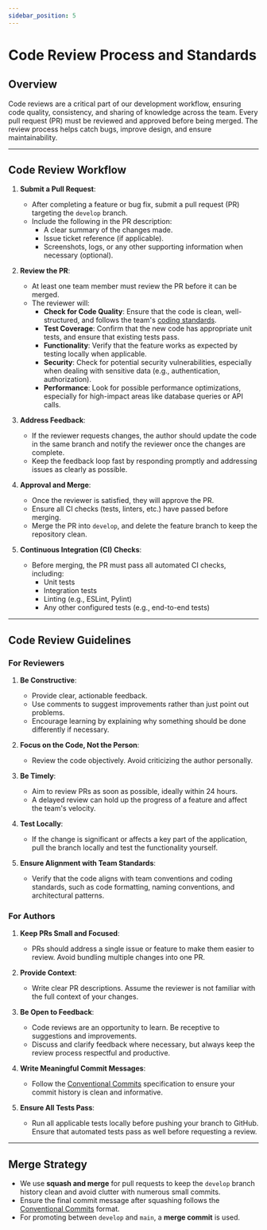 ```yaml
---
sidebar_position: 5
---
```


# Code Review Process and Standards

## Overview

Code reviews are a critical part of our development workflow, ensuring code quality, consistency, and sharing of knowledge across the team. Every pull request (PR) must be reviewed and approved before being merged. The review process helps catch bugs, improve design, and ensure maintainability.

---

## Code Review Workflow

1. **Submit a Pull Request**:

   - After completing a feature or bug fix, submit a pull request (PR) targeting the `develop` branch.
   - Include the following in the PR description:
     - A clear summary of the changes made.
     - Issue ticket reference (if applicable).
     - Screenshots, logs, or any other supporting information when necessary (optional).

2. **Review the PR**:

   - At least one team member must review the PR before it can be merged.
   - The reviewer will:
     - **Check for Code Quality**: Ensure that the code is clean, well-structured, and follows the team's [coding standards](../general-development-practices/coding-standards.md).
     - **Test Coverage**: Confirm that the new code has appropriate unit tests, and ensure that existing tests pass.
     - **Functionality**: Verify that the feature works as expected by testing locally when applicable.
     - **Security**: Check for potential security vulnerabilities, especially when dealing with sensitive data (e.g., authentication, authorization).
     - **Performance**: Look for possible performance optimizations, especially for high-impact areas like database queries or API calls.

3. **Address Feedback**:

   - If the reviewer requests changes, the author should update the code in the same branch and notify the reviewer once the changes are complete.
   - Keep the feedback loop fast by responding promptly and addressing issues as clearly as possible.

4. **Approval and Merge**:

   - Once the reviewer is satisfied, they will approve the PR.
   - Ensure all CI checks (tests, linters, etc.) have passed before merging.
   - Merge the PR into `develop`, and delete the feature branch to keep the repository clean.

5. **Continuous Integration (CI) Checks**:
   - Before merging, the PR must pass all automated CI checks, including:
     - Unit tests
     - Integration tests
     - Linting (e.g., ESLint, Pylint)
     - Any other configured tests (e.g., end-to-end tests)

---

## Code Review Guidelines

### For Reviewers

1. **Be Constructive**:

   - Provide clear, actionable feedback.
   - Use comments to suggest improvements rather than just point out problems.
   - Encourage learning by explaining why something should be done differently if necessary.

2. **Focus on the Code, Not the Person**:

   - Review the code objectively. Avoid criticizing the author personally.

3. **Be Timely**:

   - Aim to review PRs as soon as possible, ideally within 24 hours.
   - A delayed review can hold up the progress of a feature and affect the team's velocity.

4. **Test Locally**:

   - If the change is significant or affects a key part of the application, pull the branch locally and test the functionality yourself.

5. **Ensure Alignment with Team Standards**:
   - Verify that the code aligns with team conventions and coding standards, such as code formatting, naming conventions, and architectural patterns.

### For Authors

1. **Keep PRs Small and Focused**:

   - PRs should address a single issue or feature to make them easier to review. Avoid bundling multiple changes into one PR.

2. **Provide Context**:

   - Write clear PR descriptions. Assume the reviewer is not familiar with the full context of your changes.

3. **Be Open to Feedback**:

   - Code reviews are an opportunity to learn. Be receptive to suggestions and improvements.
   - Discuss and clarify feedback where necessary, but always keep the review process respectful and productive.

4. **Write Meaningful Commit Messages**:

   - Follow the [Conventional Commits](../general-development-practices/coding-standards.md#commit-message-standards-conventional-commits) specification to ensure your commit history is clean and informative.

5. **Ensure All Tests Pass**:
   - Run all applicable tests locally before pushing your branch to GitHub. Ensure that automated tests pass as well before requesting a review.

---

## Merge Strategy

- We use **squash and merge** for pull requests to keep the `develop` branch history clean and avoid clutter with numerous small commits.
- Ensure the final commit message after squashing follows the [Conventional Commits](../general-development-practices/coding-standards.md#commit-message-standards-conventional-commits) format.
- For promoting between `develop` and `main`, a **merge commit** is used.

